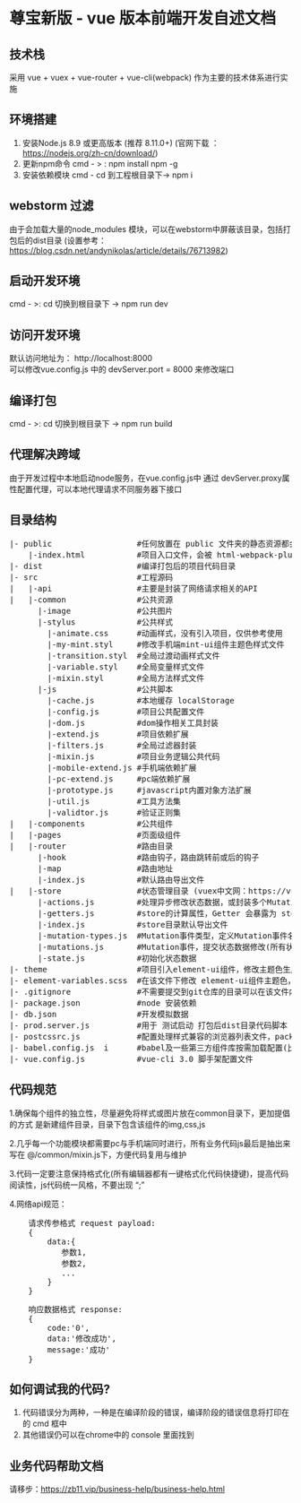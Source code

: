 # 尊宝新版 - vue 版本前端开发自述文档 #

## 技术栈
采用 vue + vuex + vue-router + vue-cli(webpack) 作为主要的技术体系进行实施

## 环境搭建
1. 安装Node.js 8.9 或更高版本 (推荐 8.11.0+) (官网下载 ：https://nodejs.org/zh-cn/download/)
3. 更新npm命令 cmd - > : npm install npm -g
5. 安装依赖模块 cmd - cd 到工程根目录下-> npm i

## webstorm 过滤
由于会加载大量的node_modules 模块，可以在webstorm中屏蔽该目录，包括打包后的dist目录 (设置参考：https://blog.csdn.net/andynikolas/article/details/76713982)


## 启动开发环境
cmd - >: cd 切换到根目录下 -> npm run dev

## 访问开发环境
默认访问地址为： http://localhost:8000<br/>
可以修改vue.config.js 中的 devServer.port = 8000 来修改端口<br/>

## 编译打包
cmd - >: cd 切换到根目录下 -> npm run build

## 代理解决跨域
由于开发过程中本地启动node服务，在vue.config.js中 通过 devServer.proxy属性配置代理，可以本地代理请求不同服务器下接口<br/>

## 目录结构
<pre>
|- public                  #任何放置在 public 文件夹的静态资源都会被简单的复制，而不经过 webpack。你需要通过绝对路径来引用它们。(参考：https://cli.vuejs.org/zh/guide/html-and-static-assets.html)
    |-index.html           #项目入口文件，会被 html-webpack-plugin 处理
|- dist                    #编译打包后的项目代码目录
|- src                     #工程源码
|   |-api 			       #主要是封装了网络请求相关的API
|   |-common    		   #公共资源
      |-image              #公共图片
      |-stylus             #公共样式
        |-animate.css      #动画样式，没有引入项目，仅供参考使用
        |-my-mint.styl     #修改手机端mint-ui组件主题色样式文件
        |-transition.styl  #全局过渡动画样式文件
        |-variable.styl    #全局变量样式文件
        |-mixin.styl       #全局方法样式文件
      |-js                 #公共脚本
        |-cache.js         #本地缓存 localStorage
        |-config.js        #项目公共配置文件
        |-dom.js           #dom操作相关工具封装
        |-extend.js        #项目依赖扩展
        |-filters.js       #全局过滤器封装
        |-mixin.js         #项目业务逻辑公共代码
        |-mobile-extend.js #手机端依赖扩展
        |-pc-extend.js     #pc端依赖扩展
        |-prototype.js     #javascript内置对象方法扩展
        |-util.js          #工具方法集
        |-validtor.js      #验证正则集
|   |-components 		   #公共组件
|   |-pages 		       #页面级组件
|   |-router 			   #路由目录
      |-hook               #路由钩子，路由跳转前或后的钩子
      |-map                #路由地址
      |-index.js           #默认路由导出文件
|   |-store 			   #状态管理目录 (vuex中文网：https://vuex.vuejs.org/zh/guide/)
      |-actions.js         #处理异步修改状态数据，或封装多个Mutations状态数据修改
      |-getters.js         #store的计算属性，Getter 会暴露为 store.getters 对象，可以以属性的形式访问这些值
      |-index.js           #store目录默认导出文件
      |-mutation-types.js  #Mutation事件类型，定义Mutation事件名
      |-mutations.js       #Mutation事件，提交状态数据修改(所有状态数据修改必须通过提交Mubtation修改完成，方便数据修改跟踪，bug跟踪)
      |-state.js           #初始化状态数据
|- theme                   #项目引入element-ui组件，修改主题色生成的目录
|- element-variables.scss  #在该文件下修改 element-ui组件主题色， 安装 element-theme element-theme-chalk 插件并启动 et -i 命名生成 (参考：http://element.eleme.io/#/zh-CN/component/custom-theme)
|- .gitignore 			   #不需要提交到git仓库的目录可以在该文件内指定
|- package.json 		   #node 安装依赖
|- db.json                 #开发模拟数据
|- prod.server.js 		   #用于 测试启动 打包后dist目录代码脚本
|- postcssrc.js            #配置处理样式兼容的浏览器列表文件，package.json文件下的 browersList属性下已指定
|- babel.config.js  i      #babel及一些第三方组件库按需加载配置(比如element-ui)
|- vue.config.js           #vue-cli 3.0 脚手架配置文件
</pre>

## 代码规范
   1.确保每个组件的独立性，尽量避免将样式或图片放在common目录下，更加提倡的方式 是新建组件目录，目录下包含该组件的img,css,js <br/>

   2.几乎每一个功能模块都需要pc与手机端同时进行，所有业务代码js最后是抽出来写在 @/common/mixin.js下，方便代码复用与维护 <br/>

   3.代码一定要注意保持格式化(所有编辑器都有一键格式化代码快捷键)，提高代码阅读性，js代码统一风格，不要出现 “;” <br/>

   4.网络api规范：
<pre>
    请求传参格式 request payload:
    {
        data:{
           参数1,
           参数2,
           ...
        }
    }
</pre>        
<pre>
    响应数据格式 response:
    {
        code:'0',
        data:'修改成功',
        message:'成功'
    }
</pre>


## 如何调试我的代码?
1. 代码错误分为两种，一种是在编译阶段的错误，编译阶段的错误信息将打印在的 cmd 框中
2. 其他错误仍可以在chrome中的 console 里面找到

## 业务代码帮助文档
请移步：https://zb11.vip/business-help/business-help.html